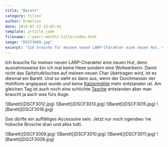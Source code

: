 ```yaml
---
title: "Barett"
category: filzen
author: Ermeline
date: 2015-07-27 13:02:41
template: article.jade
filename: /:year/:month/:title/index.html
image: "DSCF3009.jpg"
excerpt: "Ich brauche für meinen neuen LARP-Charakter eine neuen Hut, denn ausnahmsweise bin ich mal keine Hexe sondern eine Wollwerkerin."
---
```


Ich brauche für meinen neuen LARP-Charakter eine neuen Hut, denn ausnahmsweise bin ich mal keine Hexe sondern eine Wollwerkerin. Damit nicht das Spitzhutklischee auf meinen neuen Char übertragen wird, ist es diesmal ein Barett. Und so sieht es dann aus, wenn der Durchmesser der Hohlform angepasst wurde und keine [Katzenhöhle](http://flauschiversum.de/2015/07/katzenhoehle/) mehr entstanden ist. Am gleichen Tag ist auch noch eine schlichte [Tasche](http://flauschiversum.de/2015/07/filzen-filzen-filzen/) entstanden aber man braucht ja auch was fürs Auge.

<div class="slideshow_landscape">
![Barett](DSCF3012.jpg)
![Barett](DSCF3013.jpg)
![Barett](DSCF3015.jpg)
![Barett](DSCF3016.jpg)
</div>

Das dürfte ein auffälliges Accessoire sein. Jetzt nur noch irgendwo 'ne hübsche Brosche dran und alles tutti.

<div class="slideshow_landscape">
![Barett](DSCF3009.jpg)
![Barett](DSCF3010.jpg)
![Barett](DSCF3011.jpg)
![Barett](DSCF3008.jpg)
</div>
